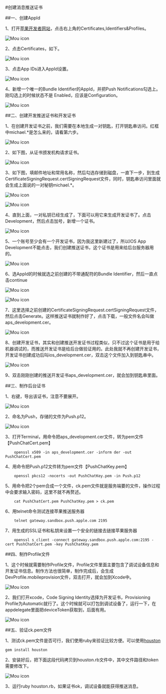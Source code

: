 #创建消息推送证书


##一、创建AppId


1、打开[苹果开发者网站](https://developer.apple.com/devcenter/ios/index.action)，点击右上角的Certificates,Identifiers&Profiles。

![Mou icon](../Images/1.png)

2、点击Certificates，如下。

![Mou icon](../Images/2.png)

3、点击App IDs进入AppId设置。

![Mou icon](../Images/3.png)

4、新增一个唯一的Bundle Identifier的AppId，并把Push Notifications勾选上。刚勾选上的时候状态不是 Enabled，应该是Configuration。

![Mou icon](../Images/4.png)


##二、创建开发推送证书和开发证书


1、在创建开发证书之前，我们需要在本地生成一对钥匙，打开钥匙串访问。红框中michael.*是怎么来的，请看第六步。

![Mou icon](../Images/5.png)

2、如下图，从证书颁发机构请求证书。

![Mou icon](../Images/6.png)

3、如下图，填邮件地址和常用名称，然后勾选存储到磁盘，一直下一步，到生成CertificateSigningRequest.certSigningRequest文件，同时，钥匙串访问里面就会生成上面说的一对秘钥michael.*。

![Mou icon](../Images/7.png)

![Mou icon](../Images/8.png)

4、直到上面，一对私钥已经生成了，下面可以用它来生成开发证书了。点击Development，然后点击加号，新增一个证书。

![Mou icon](../Images/9.png)

5、一个账号至少会有一个开发证书，因为我这里新建过了，所以IOS App Development不能点击，我们创建推送证书，这个证书是用来给后台服务器用的。

![Mou icon](../Images/10.png)

6、选AppId的时候就选之前创建的不带通配符的Bundle Identifier，然后一直点击continue

![Mou icon](../Images/11.png)

![Mou icon](../Images/12.png)

7、这里选择之前创建的CertificateSigningRequest.certSigningRequest文件，然后点击Generate。这样推送证书就制作好了，点击下载，一般文件名会叫做aps_development.cer。

![Mou icon](../Images/13.png)

8、创建开发证书，其实和创建推送开发证书过程类似，只不过这个证书是用于给机器调试的，而推送开发证书是给后台做验证用的。此处我就不再创建开发证书，开发证书创建成功后叫ios_development.cer，双击这个文件加入到钥匙串中。

![Mou icon](../Images/14.png)

9、双击刚刚创建的推送开发证书aps_development.cer，就会加到钥匙串里面。


##三、制作后台证书


1、右键，导出该证书，注意不要展开。

![Mou icon](../Images/15.png)

2、命名为Push，存储的文件为Push.p12。

![Mou icon](../Images/16.png)

3、打开Terminal，用命令把aps_development.cer文件，转为pem文件【PushChatCert.pem】

	    openssl x509 -in aps_development.cer -inform der -out PushChatCert.pem    

4、用命令把Push.p12文件转为pem文件【PushChatKey.pem】

	    openssl pkcs12 -nocerts -out PushChatKey.pem -in Push.p12

5、用命令把2个pem合成一个文件，ck.pem文件就是服务端要的文件，操作过程中会要求输入密码，这里不就不再赘述。

	    cat PushChatCert.pem PushChatKey.pem > ck.pem

6、用telnet命令测试连接苹果推送服务器

		telnet gateway.sandbox.push.apple.com 2195

7、用生成的SSL证书和私钥来设置一个安全的链接去链接苹果服务器

	    openssl s_client -connect gateway.sandbox.push.apple.com:2195 -cert PushChatCert.pem -key PushChatKey.pem


##四、制作Profile文件


1、这个时候就需要制作Profile文件，Profile文件里面主要包含了调试设备信息和开发证书信息。制作方法也很简单，制作完成后，会生成DevProfile.mobileprovision文件，双击打开，就会加到Xcode中。

![Mou icon](../Images/17.png)


2、我们打开xcode，Code Signing Identity选择为开发证书，Provisioning Profile为Automatic就行了。这个时候就可以打包到调试设备了，运行一下，在appdelegate里面把deviceToken获取到，后面有用。

![Mou icon](../Images/18.png)


##五、验证ck.pem文件


1、测试ck.pem文件是否可行，我们使用ruby来验证比较方便。可以使用[houston](https://github.com/nomad/houston)

	gem install houston
	
2、安装好后，把下面这段代码拷贝到houston.rb文件中，其中文件路径和token需要修改下。

![Mou icon](../Images/19.png)


3、运行ruby houston.rb，如果证书ok，调试设备就能获得推送消息。
